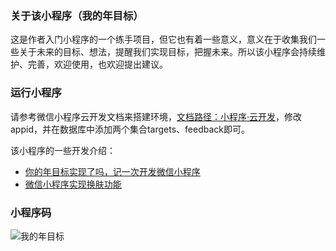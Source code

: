 ### 关于该小程序（我的年目标）

这是作者入门小程序的一个练手项目，但它也有着一些意义，意义在于收集我们一些关于未来的目标、想法，提醒我们实现目标，把握未来。所以该小程序会持续维护、完善，欢迎使用，也欢迎提出建议。

### 运行小程序
请参考微信小程序云开发文档来搭建环境，[文档路径：小程序·云开发](https://developers.weixin.qq.com/miniprogram/dev/wxcloud/basis/getting-started.html)，修改appid，并在数据库中添加两个集合targets、feedback即可。

该小程序的一些开发介绍：
* [你的年目标实现了吗，记一次开发微信小程序](https://juejin.im/post/5c271e086fb9a04a0a5f44ad)  
* [微信小程序实现换肤功能](https://juejin.im/post/5c37563d6fb9a049ea392771) 

### 小程序码
![我的年目标](https://weijhfly.github.io/images/wx6.jpg)
